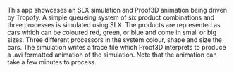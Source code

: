 This app showcases an SLX simulation and Proof3D animation being driven by Tropofy. A simple queueing system of six product combinations and three processes is simulated using SLX. The products are represented as cars which can be coloured red, green, or blue and come in small or big sizes. Three different processors in the system colour, shape and size the cars. The simulation writes a trace file which Proof3D interprets to produce a .avi formatted animation of the simulation. Note that the animation can take a few minutes to process.
